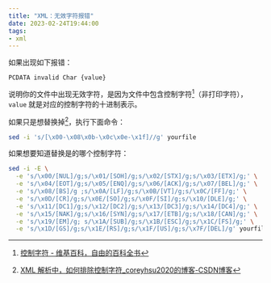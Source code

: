 ```yaml
---
title: "XML：无效字符报错"
date: 2023-02-24T19:44:00
tags:
- xml
---
```


如果出现如下报错：

```
PCDATA invalid Char {value}
```

说明你的文件中出现无效字符，是因为文件中包含控制字符[^1]（非打印字符），`value` 就是对应的控制字符的十进制表示。

如果只是想替换掉[^2]，执行下面命令：

```bash
sed -i 's/[\x00-\x08\x0b-\x0c\x0e-\x1f]//g' yourfile
```

如果想要知道替换是的哪个控制字符：

```bash
sed -i -E \
  -e 's/\x00/[NUL]/g;s/\x01/[SOH]/g;s/\x02/[STX]/g;s/\x03/[ETX]/g;' \
  -e 's/\x04/[EOT]/g;s/\x05/[ENQ]/g;s/\x06/[ACK]/g;s/\x07/[BEL]/g;' \
  -e 's/\x08/[BS]/g ;s/\x0A/[LF]/g;s/\x0B/[VT]/g;s/\x0C/[FF]/g;' \
  -e 's/\x0D/[CR]/g;s/\x0E/[SO]/g;s/\x0F/[SI]/g;s/\x10/[DLE]/g;' \
  -e 's/\x11/[DC1]/g;s/\x12/[DC2]/g;s/\x13/[DC3]/g;s/\x14/[DC4]/g;' \
  -e 's/\x15/[NAK]/g;s/\x16/[SYN]/g;s/\x17/[ETB]/g;s/\x18/[CAN]/g;' \
  -e 's/\x19/[EM]/g; s/\x1A/[SUB]/g;s/\x1B/[ESC]/g;s/\x1C/[FS]/g;' \
  -e 's/\x1D/[GS]/g;s/\x1E/[RS]/g;s/\x1F/[US]/g;s/\x7F/[DEL]/g' yourfile
```

[^1]: [控制字符 - 维基百科，自由的百科全书](https://zh.wikipedia.org/zh-hans/%E6%8E%A7%E5%88%B6%E5%AD%97%E7%AC%A6)
[^2]: [XML 解析中，如何排除控制字符_coreyhsu2020的博客-CSDN博客](https://blog.csdn.net/jayxujia123/article/details/5990213)
